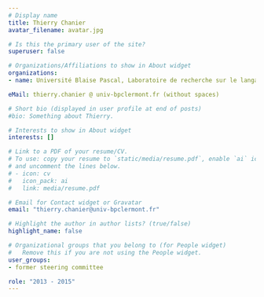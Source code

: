 ```yaml
---
# Display name
title: Thierry Chanier
avatar_filename: avatar.jpg

# Is this the primary user of the site?
superuser: false

# Organizations/Affiliations to show in About widget
organizations:
- name: Université Blaise Pascal, Laboratoire de recherche sur le langage (LRL)

eMail: thierry.chanier @ univ-bpclermont.fr (without spaces)

# Short bio (displayed in user profile at end of posts)
#bio: Something about Thierry.

# Interests to show in About widget
interests: []

# Link to a PDF of your resume/CV.
# To use: copy your resume to `static/media/resume.pdf`, enable `ai` icons in `params.toml`, 
# and uncomment the lines below.
# - icon: cv
#   icon_pack: ai
#   link: media/resume.pdf

# Email for Contact widget or Gravatar
email: "thierry.chanier@univ-bpclermont.fr"

# Highlight the author in author lists? (true/false)
highlight_name: false

# Organizational groups that you belong to (for People widget)
#   Remove this if you are not using the People widget.
user_groups:
- former steering committee

role: "2013 - 2015"
---
```

